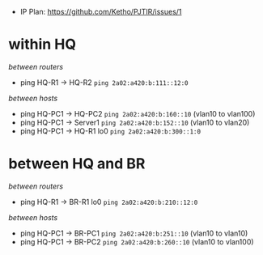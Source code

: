 - IP Plan: https://github.com/Ketho/PJTIR/issues/1

# within HQ
_between routers_
- ping HQ-R1 -> HQ-R2 `ping 2a02:a420:b:111::12:0`

_between hosts_
- ping HQ-PC1 -> HQ-PC2 `ping 2a02:a420:b:160::10` (vlan10 to vlan100)
- ping HQ-PC1 -> Server1 `ping 2a02:a420:b:152::10` (vlan10 to vlan20)
- ping HQ-PC1 -> HQ-R1 lo0 `ping 2a02:a420:b:300::1:0`

# between HQ and BR
_between routers_
- ping HQ-R1 -> BR-R1 lo0 `ping 2a02:a420:b:210::12:0`

_between hosts_
- ping HQ-PC1 -> BR-PC1 `ping 2a02:a420:b:251::10` (vlan10 to vlan10)
- ping HQ-PC1 -> BR-PC2 `ping 2a02:a420:b:260::10` (vlan10 to vlan100)
